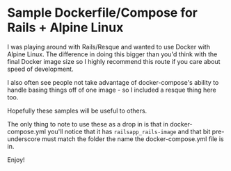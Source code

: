# Sample Dockerfile/Compose for Rails + Alpine Linux

I was playing around with Rails/Resque and wanted to use
Docker with Alpine Linux. The difference in doing this
bigger than you'd think with the final Docker image size
so I highly recommend this route if you care about speed
of development.

I also often see people not take advantage of docker-compose's
ability to handle basing things off of one image - so I
included a resque thing here too.

Hopefully these samples will be useful to others.

The only thing to note to use these as a drop in is that in
docker-compose.yml you'll notice that it has
`railsapp_rails-image` and that bit pre-underscore must
match the folder the name the docker-compose.yml file is in.

Enjoy!
